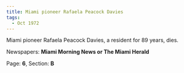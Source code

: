 ```yaml
---  
title: Miami pioneer Rafaela Peacock Davies  
tags:  
  - Oct 1972  
---  
```

  
Miami pioneer Rafaela Peacock Davies, a resident for 89 years, dies.  
  
Newspapers: **Miami Morning News or The Miami Herald**  
  
Page: **6**, Section: **B** 
